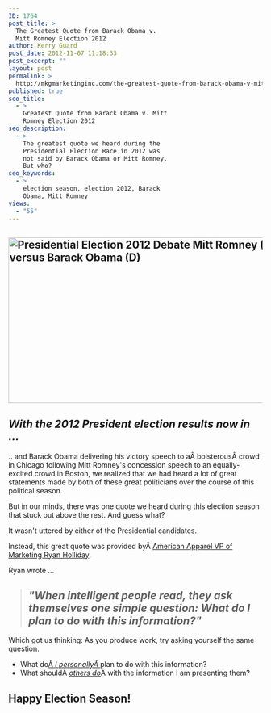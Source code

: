 ```yaml
---
ID: 1764
post_title: >
  The Greatest Quote from Barack Obama v.
  Mitt Romney Election 2012
author: Kerry Guard
post_date: 2012-11-07 11:18:33
post_excerpt: ""
layout: post
permalink: >
  http://mkgmarketinginc.com/the-greatest-quote-from-barack-obama-v-mitt-romney-election-2012/
published: true
seo_title:
  - >
    Greatest Quote from Barack Obama v. Mitt
    Romney Election 2012
seo_description:
  - >
    The greatest quote we heard during the
    Presidential Election Race in 2012 was
    not said by Barack Obama or Mitt Romney.
    But who?
seo_keywords:
  - >
    election season, election 2012, Barack
    Obama, Mitt Romney
views:
  - "55"
---
```

<h2><img class="aligncenter size-full wp-image-1767" title="Barack Obama Mitt Romney Presidential Debate" src="http://mkgmediagroup.com/wp-content/uploads/2012/11/Barack-Obama-Mitt-Romney-Presidential-Debate.jpeg" alt="Presidential Election 2012 Debate Mitt Romney (R) versus Barack Obama (D)" width="605" height="328" /></h2>
<h2><em>With the 2012 President election results now in ...</em></h2>
.. and Barack Obama delivering his victory speech to aÂ boisterousÂ crowd in Chicago following Mitt Romney's concession speech to an equally-excited crowd in Boston, we realized that we had heard a lot of great statements made by both of these great politicians over the course of this political season.

But in our minds, there was one quote we heard during this election season that stuck out above the rest. And guess what?

It wasn't uttered by either of the Presidential candidates.

Instead, this great quote was provided byÂ <a href="http://www.ryanholiday.net/about/" target="_blank">American Apparel VP of Marketing Ryan Holliday</a>.

Ryan wrote ...
<blockquote>
<h2><em>"When intelligent people read, they ask themselves one simple question: <strong>What do I plan to do with this information</strong>?"</em></h2>
</blockquote>
Which got us thinking: As you produce work, try asking yourself the same question.
<ul>
	<li>What do<span style="text-decoration: underline;">Â <em>I personallyÂ </em></span>plan to do with this information?</li>
	<li>What shouldÂ <span style="text-decoration: underline;"><em>others do</em></span>Â with the information I am presenting them?</li>
</ul>
<h2>Happy Election Season!</h2>